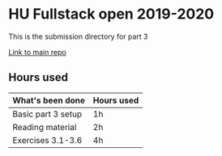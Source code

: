 # HU Fullstack open 2019-2020
This is the submission directory for part 3

[Link to main repo](https://github.com/sinyman/HY-Fullstack-2019)

## Hours used
|What's been done   |Hours used|
|-------------------|----------|
|Basic part 3 setup |  1h      |
|Reading material   |  2h      |
|Exercises 3.1-3.6  |  4h      |
